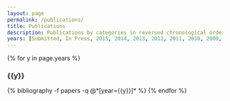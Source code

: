 ```yaml
---
layout: page
permalink: /publications/
title: Publications
description: Publications by categories in reversed chronological order. Generated by jekyll-scholar.
years: [Submitted, In Press, 2015, 2014, 2013, 2012, 2011, 2010, 2009, 2008, 2007, 2006, 2003, 2000, 1998, 1997, 1993]
---
```


{% for y in page.years %}
  <h3 class="year">{{y}}</h3>
  {% bibliography -f papers -q @*[year={{y}}]* %}
{% endfor %}
